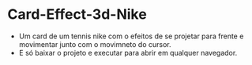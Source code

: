 # Card-Effect-3d-Nike


* Um card de um tennis nike com o efeitos de se projetar para frente e movimentar junto com o movimneto do cursor.
* E só baixar o projeto e executar para abrir em qualquer navegador.
